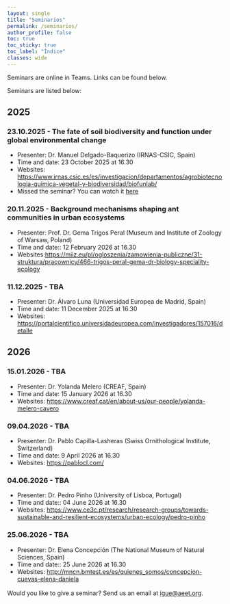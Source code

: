 ```yaml
---
layout: single
title: "Seminarios"
permalink: /seminarios/
author_profile: false
toc: true
toc_sticky: true
toc_label: "Índice"
classes: wide
---
```


Seminars are online in Teams. Links can be found below. 

Seminars are listed below:

## 2025

### 23.10.2025 - The fate of soil biodiversity and function under global environmental change

- Presenter: Dr. Manuel Delgado-Baquerizo (IRNAS-CSIC, Spain) 
- Time and date: 23  October 2025 at 16.30 
- Websites: <https://www.irnas.csic.es/es/investigacion/departamentos/agrobiotecnologia-quimica-vegetal-y-biodiversidad/biofunlab/>
- Missed the seminar? You can watch it [here](https://www.youtube.com/watch?v=a_m93wjjqv8&t=517s)

### 20.11.2025 - Background mechanisms shaping ant communities in urban ecosystems

- Presenter: Prof. Dr. Gema Trigos Peral (Museum and Institute of Zoology of Warsaw, Poland)
- Time and date::  12 February 2026 at 16.30
- Websites:<https://miiz.eu/pl/ogloszenia/zamowienia-publiczne/31-struktura/pracownicy/466-trigos-peral-gema-dr-biology-speciality-ecology>


### 11.12.2025 - TBA

- Presenter: Dr. Álvaro Luna (Universidad Europea de Madrid, Spain)
- Time and date: 11 December 2025 at 16.30 
- Websites: <https://portalcientifico.universidadeuropea.com/investigadores/157016/detalle>

## 2026

### 15.01.2026 - TBA 

- Presenter: Dr. Yolanda Melero (CREAF, Spain)
- Time and date: 15  January 2026 at 16.30
- Websites: <https://www.creaf.cat/en/about-us/our-people/yolanda-melero-cavero>


### 09.04.2026 - TBA

- Presenter: Dr. Pablo Capilla-Lasheras (Swiss Ornithological Institute, Switzerland)
- Time and date:  9 April  2026 at 16.30
- Websites: <https://pablocl.com/>

### 04.06.2026 - TBA

- Presenter: Dr. Pedro Pinho  (University of Lisboa, Portugal)
- Time and date::  04 June 2026 at 16.30
- Websites: <https://www.ce3c.pt/research/research-groups/towards-sustainable-and-resilient-ecosystems/urban-ecology/pedro-pinho>

### 25.06.2026 - TBA

- Presenter: Dr. Elena Concepción (The National Museum of Natural Sciences, Spain)
- Time and date::  25 June 2026 at 16.30
- Websites: <http://mncn.bmtest.es/es/quienes_somos/concepcion-cuevas-elena-daniela>



<p style="margin-top:1rem;">
Would you like to give a seminar? Send us an email at <a href="mailto:igue@aeet.org">igue@aeet.org</a>.
</p>


